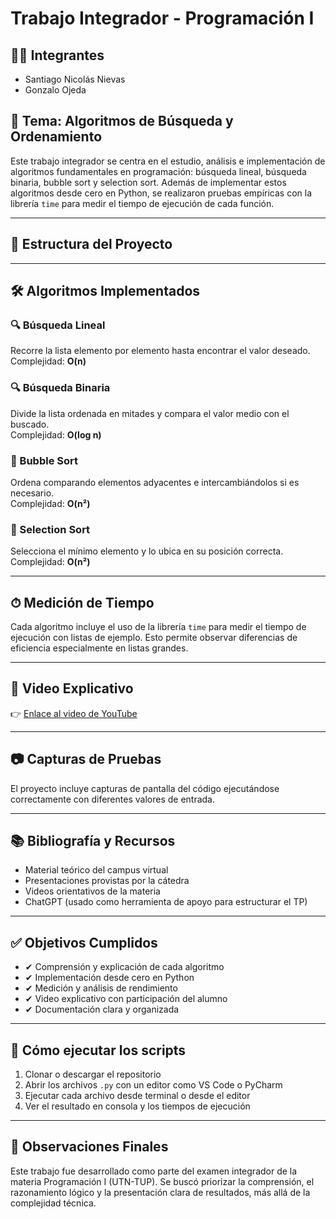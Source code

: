 # Trabajo Integrador - Programación I

## 👨‍💻 Integrantes
- Santiago Nicolás Nievas
- Gonzalo Ojeda
## 🧠 Tema: Algoritmos de Búsqueda y Ordenamiento

Este trabajo integrador se centra en el estudio, análisis e implementación de algoritmos fundamentales en programación: búsqueda lineal, búsqueda binaria, bubble sort y selection sort. Además de implementar estos algoritmos desde cero en Python, se realizaron pruebas empíricas con la librería `time` para medir el tiempo de ejecución de cada función.

---

## 📁 Estructura del Proyecto

---

## 🛠 Algoritmos Implementados

### 🔍 Búsqueda Lineal
Recorre la lista elemento por elemento hasta encontrar el valor deseado.  
Complejidad: **O(n)**

### 🔍 Búsqueda Binaria
Divide la lista ordenada en mitades y compara el valor medio con el buscado.  
Complejidad: **O(log n)**

### 🔄 Bubble Sort
Ordena comparando elementos adyacentes e intercambiándolos si es necesario.  
Complejidad: **O(n²)**

### 🔄 Selection Sort
Selecciona el mínimo elemento y lo ubica en su posición correcta.  
Complejidad: **O(n²)**

---

## ⏱ Medición de Tiempo

Cada algoritmo incluye el uso de la librería `time` para medir el tiempo de ejecución con listas de ejemplo. Esto permite observar diferencias de eficiencia especialmente en listas grandes.

---

## 🎥 Video Explicativo

👉 [Enlace al video de YouTube](https://www.youtube.com/watch?v=BjiFP9p3QJ4)

---

## 📷 Capturas de Pruebas

El proyecto incluye capturas de pantalla del código ejecutándose correctamente con diferentes valores de entrada.

---

## 📚 Bibliografía y Recursos

- Material teórico del campus virtual
- Presentaciones provistas por la cátedra
- Videos orientativos de la materia
- ChatGPT (usado como herramienta de apoyo para estructurar el TP)

---

## ✅ Objetivos Cumplidos

- ✔ Comprensión y explicación de cada algoritmo
- ✔ Implementación desde cero en Python
- ✔ Medición y análisis de rendimiento
- ✔ Video explicativo con participación del alumno
- ✔ Documentación clara y organizada

---

## 📌 Cómo ejecutar los scripts

1. Clonar o descargar el repositorio
2. Abrir los archivos `.py` con un editor como VS Code o PyCharm
3. Ejecutar cada archivo desde terminal o desde el editor
4. Ver el resultado en consola y los tiempos de ejecución

---

## 🚀 Observaciones Finales

Este trabajo fue desarrollado como parte del examen integrador de la materia Programación I (UTN-TUP). Se buscó priorizar la comprensión, el razonamiento lógico y la presentación clara de resultados, más allá de la complejidad técnica.